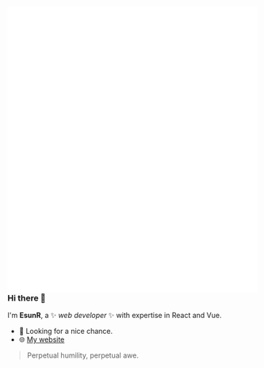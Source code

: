 <img align="right" src="/github-metrics.svg" alt="Metrics">

### Hi there 👋

I'm **EsunR**, a ✨ _web developer_ ✨ with expertise in React and Vue. 

- 💼 Looking for a nice chance.
- 🌐 [My website](https://www.esunr.xyz)

> Perpetual humility, perpetual awe.
